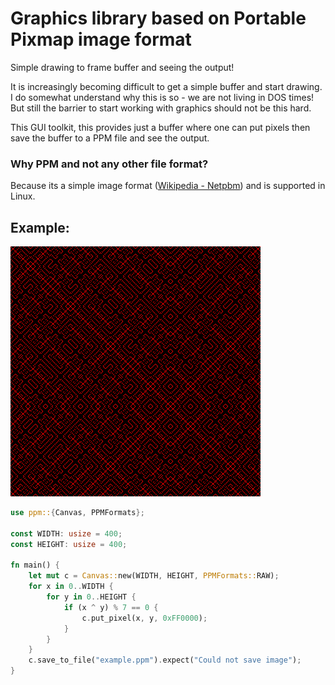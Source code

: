 # Graphics library based on Portable Pixmap image format

Simple drawing to frame buffer and seeing the output!

It is increasingly becoming difficult to get a simple buffer and start drawing. I do somewhat
understand why this is so - we are not living in DOS times! But still the barrier to start working
with graphics should not be this hard.

This GUI toolkit, this provides just a buffer where one can put pixels then save the buffer to a PPM
file and see the output.

### Why PPM and not any other file format?
Because its a simple image format ([Wikipedia - Netpbm](https://en.wikipedia.org/wiki/Netpbm)) and is supported in Linux.

## Example:

![Example](/xor.png)

```rust
use ppm::{Canvas, PPMFormats};

const WIDTH: usize = 400;
const HEIGHT: usize = 400;

fn main() {
    let mut c = Canvas::new(WIDTH, HEIGHT, PPMFormats::RAW);
    for x in 0..WIDTH {
        for y in 0..HEIGHT {
            if (x ^ y) % 7 == 0 {
                c.put_pixel(x, y, 0xFF0000);
            }
        }
    }
    c.save_to_file("example.ppm").expect("Could not save image");
}
```


